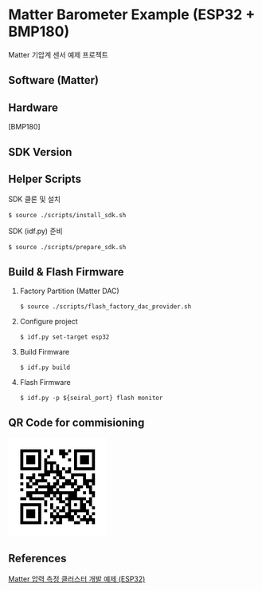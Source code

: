 # Matter Barometer Example (ESP32 + BMP180)
Matter 기압계 센서 예제 프로젝트<br>

Software (Matter)
---

Hardware
---
[BMP180]

SDK Version
---


Helper Scripts
---
SDK 클론 및 설치
```shell
$ source ./scripts/install_sdk.sh
```
SDK (idf.py) 준비
```shell
$ source ./scripts/prepare_sdk.sh
```

Build & Flash Firmware
---
1. Factory Partition (Matter DAC)
    ```shell
    $ source ./scripts/flash_factory_dac_provider.sh
    ```
2. Configure project
    ```shell
    $ idf.py set-target esp32
    ```
3. Build Firmware
    ```shell
    $ idf.py build
    ```
4. Flash Firmware
    ```shell
    $ idf.py -p ${seiral_port} flash monitor
    ```

QR Code for commisioning
---
![qrcode.png](./resource/DACProvider/qrcode.png)

References
---
[Matter 압력 측정 클러스터 개발 예제 (ESP32)](https://yogyui.tistory.com/entry/PROJ-Matter-%EC%95%95%EB%A0%A5-%EC%B8%A1%EC%A0%95-%ED%81%B4%EB%9F%AC%EC%8A%A4%ED%84%B0-%EA%B0%9C%EB%B0%9C-%EC%98%88%EC%A0%9C-ESP32)<br>

